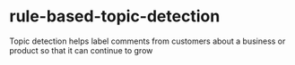 # rule-based-topic-detection
Topic detection helps label comments from customers about a business or product so that it can continue to grow
